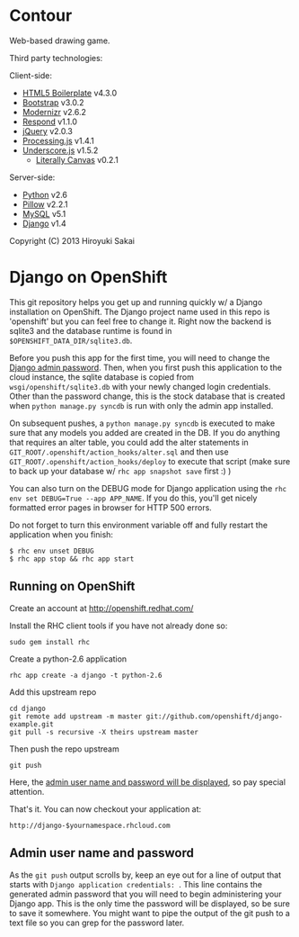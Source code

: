 Contour
=======

Web-based drawing game.

Third party technologies:

Client-side:

* [HTML5 Boilerplate](http://html5boilerplate.com) v4.3.0
* [Bootstrap](http://getbootstrap.com) v3.0.2
* [Modernizr](http://modernizr.com) v2.6.2
* [Respond](https://github.com/scottjehl/Respond) v1.1.0
* [jQuery](http://jquery.com) v2.0.3
* [Processing.js](http://processingjs.org) v1.4.1
* [Underscore.js](http://underscorejs.org) v1.5.2
    * [Literally Canvas](http://literallycanvas.com) v0.2.1

Server-side:

* [Python](http://www.python.org) v2.6
* [Pillow](https://pypi.python.org/pypi/Pillow/2.2.1) v2.2.1
* [MySQL](http://www.mysql.com) v5.1
* [Django](https://www.djangoproject.com) v1.4

Copyright (C) 2013 Hiroyuki Sakai

Django on OpenShift
===================

This git repository helps you get up and running quickly w/ a Django
installation on OpenShift.  The Django project name used in this repo
is 'openshift' but you can feel free to change it.  Right now the
backend is sqlite3 and the database runtime is found in
`$OPENSHIFT_DATA_DIR/sqlite3.db`.

Before you push this app for the first time, you will need to change
the [Django admin password](#admin-user-name-and-password).
Then, when you first push this
application to the cloud instance, the sqlite database is copied from
`wsgi/openshift/sqlite3.db` with your newly changed login
credentials. Other than the password change, this is the stock
database that is created when `python manage.py syncdb` is run with
only the admin app installed.

On subsequent pushes, a `python manage.py syncdb` is executed to make
sure that any models you added are created in the DB.  If you do
anything that requires an alter table, you could add the alter
statements in `GIT_ROOT/.openshift/action_hooks/alter.sql` and then use
`GIT_ROOT/.openshift/action_hooks/deploy` to execute that script (make
sure to back up your database w/ `rhc app snapshot save` first :) )

You can also turn on the DEBUG mode for Django application using the
`rhc env set DEBUG=True --app APP_NAME`. If you do this, you'll get
nicely formatted error pages in browser for HTTP 500 errors.

Do not forget to turn this environment variable off and fully restart
the application when you finish:

```
$ rhc env unset DEBUG
$ rhc app stop && rhc app start
```

Running on OpenShift
--------------------

Create an account at http://openshift.redhat.com/

Install the RHC client tools if you have not already done so:
    
    sudo gem install rhc

Create a python-2.6 application

    rhc app create -a django -t python-2.6

Add this upstream repo

    cd django
    git remote add upstream -m master git://github.com/openshift/django-example.git
    git pull -s recursive -X theirs upstream master

Then push the repo upstream

    git push

Here, the [admin user name and password will be displayed](#admin-user-name-and-password), so pay
special attention.
	
That's it. You can now checkout your application at:

    http://django-$yournamespace.rhcloud.com

Admin user name and password
----------------------------
As the `git push` output scrolls by, keep an eye out for a
line of output that starts with `Django application credentials: `. This line
contains the generated admin password that you will need to begin
administering your Django app. This is the only time the password
will be displayed, so be sure to save it somewhere. You might want 
to pipe the output of the git push to a text file so you can grep for
the password later.

